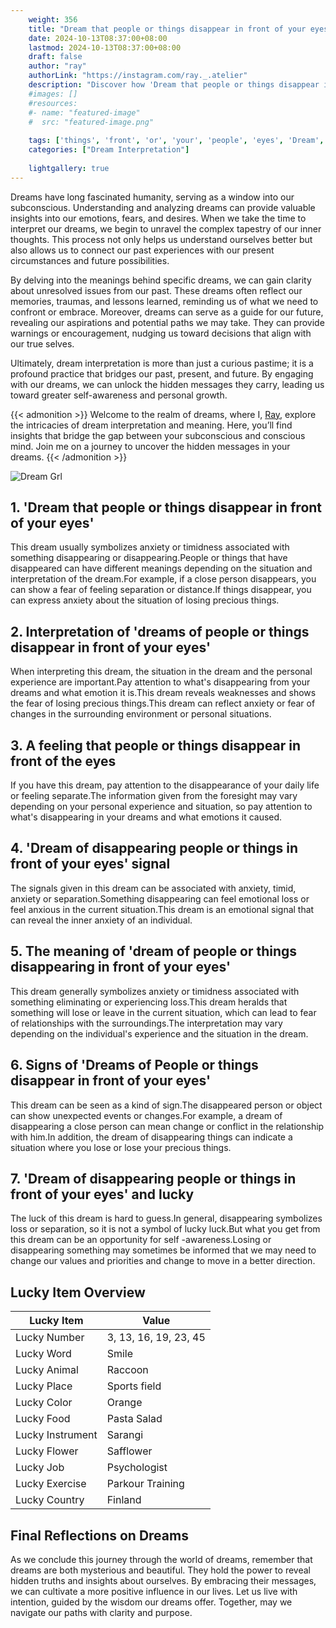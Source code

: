```yaml
---
    weight: 356
    title: "Dream that people or things disappear in front of your eyes"  # Assuming 'title' column exists
    date: 2024-10-13T08:37:00+08:00
    lastmod: 2024-10-13T08:37:00+08:00
    draft: false
    author: "ray"
    authorLink: "https://instagram.com/ray._.atelier"
    description: "Discover how 'Dream that people or things disappear in front of your eyes' can interpret your future and uncover its significant meanings in your life."
    #images: []
    #resources:
    #- name: "featured-image"
    #  src: "featured-image.png"
    
    tags: ['things', 'front', 'or', 'your', 'people', 'eyes', 'Dream', 'in', 'of', 'that', 'disappear']
    categories: ["Dream Interpretation"]
    
    lightgallery: true
---
```

    
Dreams have long fascinated humanity, serving as a window into our subconscious. Understanding and analyzing dreams can provide valuable insights into our emotions, fears, and desires. When we take the time to interpret our dreams, we begin to unravel the complex tapestry of our inner thoughts. This process not only helps us understand ourselves better but also allows us to connect our past experiences with our present circumstances and future possibilities.

By delving into the meanings behind specific dreams, we can gain clarity about unresolved issues from our past. These dreams often reflect our memories, traumas, and lessons learned, reminding us of what we need to confront or embrace. Moreover, dreams can serve as a guide for our future, revealing our aspirations and potential paths we may take. They can provide warnings or encouragement, nudging us toward decisions that align with our true selves.

Ultimately, dream interpretation is more than just a curious pastime; it is a profound practice that bridges our past, present, and future. By engaging with our dreams, we can unlock the hidden messages they carry, leading us toward greater self-awareness and personal growth.

{{< admonition >}}
Welcome to the realm of dreams, where I, [Ray](https://instagram.com/ray._.atelier), explore the intricacies of dream interpretation and meaning. Here, you’ll find insights that bridge the gap between your subconscious and conscious mind. Join me on a journey to uncover the hidden messages in your dreams.
{{< /admonition >}}

![Dream Grl](https://cdn.pixabay.com/photo/2017/11/02/03/35/gothic-2910057_1280.jpg "Dream Grl")

## 1. 'Dream that people or things disappear in front of your eyes'
This dream usually symbolizes anxiety or timidness associated with something disappearing or disappearing.People or things that have disappeared can have different meanings depending on the situation and interpretation of the dream.For example, if a close person disappears, you can show a fear of feeling separation or distance.If things disappear, you can express anxiety about the situation of losing precious things.

## 2. Interpretation of 'dreams of people or things disappear in front of your eyes'
When interpreting this dream, the situation in the dream and the personal experience are important.Pay attention to what's disappearing from your dreams and what emotion it is.This dream reveals weaknesses and shows the fear of losing precious things.This dream can reflect anxiety or fear of changes in the surrounding environment or personal situations.

## 3. A feeling that people or things disappear in front of the eyes
If you have this dream, pay attention to the disappearance of your daily life or feeling separate.The information given from the foresight may vary depending on your personal experience and situation, so pay attention to what's disappearing in your dreams and what emotions it caused.

## 4. 'Dream of disappearing people or things in front of your eyes' signal
The signals given in this dream can be associated with anxiety, timid, anxiety or separation.Something disappearing can feel emotional loss or feel anxious in the current situation.This dream is an emotional signal that can reveal the inner anxiety of an individual.

## 5. The meaning of 'dream of people or things disappearing in front of your eyes'
This dream generally symbolizes anxiety or timidness associated with something eliminating or experiencing loss.This dream heralds that something will lose or leave in the current situation, which can lead to fear of relationships with the surroundings.The interpretation may vary depending on the individual's experience and the situation in the dream.

## 6. Signs of 'Dreams of People or things disappear in front of your eyes'
This dream can be seen as a kind of sign.The disappeared person or object can show unexpected events or changes.For example, a dream of disappearing a close person can mean change or conflict in the relationship with him.In addition, the dream of disappearing things can indicate a situation where you lose or lose your precious things.

## 7. 'Dream of disappearing people or things in front of your eyes' and lucky
The luck of this dream is hard to guess.In general, disappearing symbolizes loss or separation, so it is not a symbol of lucky luck.But what you get from this dream can be an opportunity for self -awareness.Losing or disappearing something may sometimes be informed that we may need to change our values and priorities and change to move in a better direction.

## Lucky Item Overview
| Lucky Item          | Value              |
|---------------|--------------------|
| Lucky Number        | 3, 13, 16, 19, 23, 45  |
| Lucky Word          | Smile |
| Lucky Animal        | Raccoon |
| Lucky Place         | Sports field     |
| Lucky Color         | Orange     |
| Lucky Food          | Pasta Salad      |
| Lucky Instrument    | Sarangi |
| Lucky Flower        | Safflower    |
| Lucky Job           | Psychologist       |
| Lucky Exercise      | Parkour Training  |
| Lucky Country       | Finland    |


##  Final Reflections on Dreams

As we conclude this journey through the world of dreams, remember that dreams are both mysterious and beautiful. They hold the power to reveal hidden truths and insights about ourselves. By embracing their messages, we can cultivate a more positive influence in our lives. Let us live with intention, guided by the wisdom our dreams offer. Together, may we navigate our paths with clarity and purpose.
